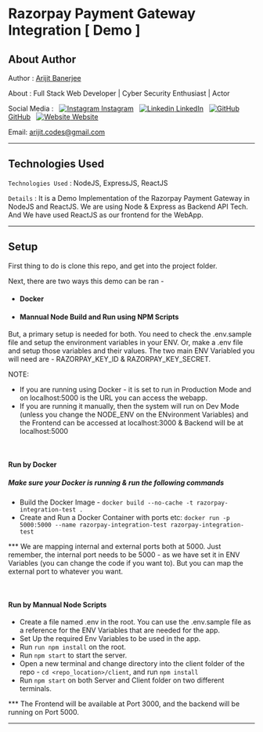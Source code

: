 # Razorpay Payment Gateway Integration [ Demo ]

## About Author

Author : [Arijit Banerjee](https://www.github.com/ArijitCodes)

About : Full Stack Web Developer | Cyber Security Enthusiast | Actor

Social Media : &nbsp;
[![Instagram](https://i.ibb.co/4t76vTc/insta-transparent-14px.png) Instagram](https://www.instagram.com/arijit.codes)
&nbsp;
[![Linkedin](https://i.stack.imgur.com/gVE0j.png) LinkedIn](https://www.linkedin.com/in/arijitban)
&nbsp;
[![GitHub](https://i.stack.imgur.com/tskMh.png) GitHub](https://github.com/ArijitCodes)
&nbsp;
[![Website](https://i.ibb.co/wCV57xR/Internet-1.png) Website](https://iamarijit.dev)

Email: arijit.codes@gmail.com

<hr>

## Technologies Used

`Technologies Used` : NodeJS, ExpressJS, ReactJS

`Details` : It is a Demo Implementation of the Razorpay Payment Gateway in NodeJS and ReactJS. We are using Node & Express as Backend API Tech. And We have used ReactJS as our frontend for the WebApp.

<hr>

## Setup

<div>

First thing to do is clone this repo, and get into the project folder.

Next, there are two ways this demo can be ran -

- #### Docker
- #### Mannual Node Build and Run using NPM Scripts

But, a primary setup is needed for both. You need to check the .env.sample file and setup the environment variables in your ENV. Or, make a .env file and setup those variables and their values. The two main ENV Variabled you will need are - RAZORPAY_KEY_ID & RAZORPAY_KEY_SECRET.

NOTE:

- If you are running using Docker - it is set to run in Production Mode and on localhost:5000 is the URL you can access the webapp.
- If you are running it manually, then the system will run on Dev Mode (unless you change the NODE_ENV on the ENvironment Variables) and the Frontend can be accessed at localhost:3000 & Backend will be at localhost:5000

<br />

#### Run by Docker

##### Make sure your Docker is running & run the following commands

- Build the Docker Image - `docker build --no-cache -t razorpay-integration-test .`
- Create and Run a Docker Container with ports etc: `docker run -p 5000:5000 --name razorpay-integration-test razorpay-integration-test`

\*\*\* We are mapping internal and external ports both at 5000. Just remember, the internal port needs to be 5000 - as we have set it in ENV Variables (you can change the code if you want to). But you can map the external port to whatever you want.

<br />

#### Run by Mannual Node Scripts

- Create a file named .env in the root. You can use the .env.sample file as a reference for the ENV Variables that are needed for the app.
- Set Up the required Env Variables to be used in the app.
- Run `run npm install` on the root.
- Run `npm start` to start the server.
- Open a new terminal and change directory into the client folder of the repo - `cd <repo_location>/client`, and run `npm install`
- Run `npm start` on both Server and Client folder on two different terminals.

\*\*\* The Frontend will be available at Port 3000, and the backend will be running on Port 5000.

</div>
<hr>
